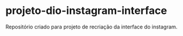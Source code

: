 # projeto-dio-instagram-interface

Repositório criado para projeto de recriação da interface do instagram.
